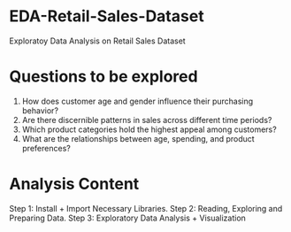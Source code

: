 # EDA-Retail-Sales-Dataset
Exploratoy Data Analysis on Retail Sales Dataset
# Questions to be explored
1. How does customer age and gender influence their purchasing behavior?
2. Are there discernible patterns in sales across different time periods?
3. Which product categories hold the highest appeal among customers?
4. What are the relationships between age, spending, and product preferences?
# Analysis Content
Step 1: Install + Import Necessary Libraries.
Step 2: Reading, Exploring and Preparing Data.
Step 3: Exploratory Data Analysis + Visualization

